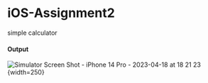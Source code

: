 # iOS-Assignment2
 simple calculator
#### Output
![Simulator Screen Shot - iPhone 14 Pro - 2023-04-18 at 18 21 23](https://user-images.githubusercontent.com/9421616/232917915-03fe7b2f-2f0f-4405-be6d-8cb48bc792aa.png){width=250}
